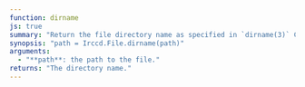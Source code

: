 ```yaml
---
function: dirname
js: true
summary: "Return the file directory name as specified in `dirname(3)` C function."
synopsis: "path = Irccd.File.dirname(path)"
arguments:
  - "**path**: the path to the file."
returns: "The directory name."
---
```

